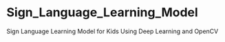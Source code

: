 # Sign_Language_Learning_Model
Sign Language Learning Model for Kids Using Deep Learning and OpenCV
